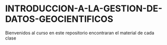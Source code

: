 # INTRODUCCION-A-LA-GESTION-DE-DATOS-GEOCIENTIFICOS
Bienvenidos al curso en este repositorio encontraran el material de cada clase

